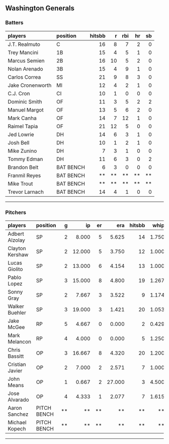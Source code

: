 ## Washington Generals

### Batters

 
|players          |position  | hitsbb|  r| rbi| hr| sb| 
|:----------------|:---------|------:|--:|---:|--:|--:| 
|J.T. Realmuto    |C         |     16|  8|   7|  2|  0| 
|Trey Mancini     |1B        |     15|  4|   5|  1|  0| 
|Marcus Semien    |2B        |     16| 10|   5|  2|  0| 
|Nolan Arenado    |3B        |     15|  4|   9|  1|  0| 
|Carlos Correa    |SS        |     21|  9|   8|  3|  0| 
|Jake Cronenworth |MI        |     12|  4|   2|  1|  0| 
|C.J. Cron        |CI        |     10|  1|   0|  0|  0| 
|Dominic Smith    |OF        |     11|  3|   5|  2|  2| 
|Manuel Margot    |OF        |     13|  5|   6|  2|  0| 
|Mark Canha       |OF        |     14|  7|  12|  1|  0| 
|Raimel Tapia     |OF        |     21| 12|   5|  0|  0| 
|Jed Lowrie       |DH        |     14|  6|   3|  1|  0| 
|Josh Bell        |DH        |     10|  1|   2|  1|  0| 
|Mike Zunino      |DH        |      7|  3|   1|  0|  0| 
|Tommy Edman      |DH        |     11|  6|   3|  0|  2| 
|Brandon Belt     |BAT BENCH |      6|  3|   0|  0|  0| 
|Franmil Reyes    |BAT BENCH |     **| **|  **| **| **| 
|Mike Trout       |BAT BENCH |     **| **|  **| **| **| 
|Trevor Larnach   |BAT BENCH |     14|  4|   1|  0|  0| 

* * *

### Pitchers

 
|players         |position    |  g|     ip| er|    era| hitsbb|  whip| so|  w| sv| 
|:---------------|:-----------|--:|------:|--:|------:|------:|-----:|--:|--:|--:| 
|Adbert Alzolay  |SP          |  2|  8.000|  5|  5.625|     14| 1.750| 11|  1|  0| 
|Clayton Kershaw |SP          |  2| 12.000|  5|  3.750|     12| 1.000| 18|  1|  0| 
|Lucas Giolito   |SP          |  2| 13.000|  6|  4.154|     13| 1.000| 18|  0|  0| 
|Pablo Lopez     |SP          |  3| 15.000|  8|  4.800|     19| 1.267| 19|  1|  0| 
|Sonny Gray      |SP          |  2|  7.667|  3|  3.522|      9| 1.174| 13|  0|  0| 
|Walker Buehler  |SP          |  3| 19.000|  3|  1.421|     20| 1.053| 15|  3|  0| 
|Jake McGee      |RP          |  5|  4.667|  0|  0.000|      2| 0.429|  5|  1|  0| 
|Mark Melancon   |RP          |  4|  4.000|  0|  0.000|      5| 1.250|  5|  0|  2| 
|Chris Bassitt   |OP          |  3| 16.667|  8|  4.320|     20| 1.200| 17|  2|  0| 
|Cristian Javier |OP          |  2|  7.000|  2|  2.571|      7| 1.000|  9|  0|  1| 
|John Means      |OP          |  1|  0.667|  2| 27.000|      3| 4.500|  1|  0|  0| 
|Jose Alvarado   |OP          |  4|  4.333|  1|  2.077|      7| 1.615|  2|  1|  0| 
|Aaron Sanchez   |PITCH BENCH | **|     **| **|     **|     **|    **| **| **| **| 
|Michael Kopech  |PITCH BENCH | **|     **| **|     **|     **|    **| **| **| **| 


* * *


